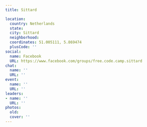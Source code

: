 ```yaml
---
title: Sittard

location:
  country: Netherlands
  state: 
  city: Sittard
  neighborhood: 
  coordinates: 51.005111, 5.869474
  plusCode: ''
social:
  name: Facebook
  URL: https://www.facebook.com/groups/free.code.camp.sittard
chat:
  name: ''
  URL: ''
event:
  name: ''
  URL: ''
leaders:
- name: ''
  URL: ''
photos:
  old: 
  cover: ''
---
```

